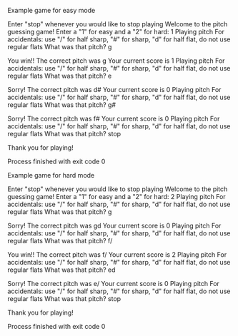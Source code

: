 Example game for easy mode


Enter "stop" whenever you would like to stop playing
Welcome to the pitch guessing game! Enter a "1" for easy and a "2" for hard: 1
Playing pitch
For accidentals: use "/" for half sharp, "#" for sharp, "d" for half flat, do not use regular flats
What was that pitch? g

You win!! The correct pitch was g
Your current score is 1
Playing pitch
For accidentals: use "/" for half sharp, "#" for sharp, "d" for half flat, do not use regular flats
What was that pitch? e

Sorry! The correct pitch was d#
Your current score is 0
Playing pitch
For accidentals: use "/" for half sharp, "#" for sharp, "d" for half flat, do not use regular flats
What was that pitch? g#

Sorry! The correct pitch was f#
Your current score is 0
Playing pitch
For accidentals: use "/" for half sharp, "#" for sharp, "d" for half flat, do not use regular flats
What was that pitch? stop

Thank you for playing!

Process finished with exit code 0



Example game for hard mode



Enter "stop" whenever you would like to stop playing
Welcome to the pitch guessing game! Enter a "1" for easy and a "2" for hard: 2
Playing pitch
For accidentals: use "/" for half sharp, "#" for sharp, "d" for half flat, do not use regular flats
What was that pitch? g

Sorry! The correct pitch was gd
Your current score is 0
Playing pitch
For accidentals: use "/" for half sharp, "#" for sharp, "d" for half flat, do not use regular flats
What was that pitch? f/

You win!! The correct pitch was f/
Your current score is 2
Playing pitch
For accidentals: use "/" for half sharp, "#" for sharp, "d" for half flat, do not use regular flats
What was that pitch? ed

Sorry! The correct pitch was e/
Your current score is 0
Playing pitch
For accidentals: use "/" for half sharp, "#" for sharp, "d" for half flat, do not use regular flats
What was that pitch? stop

Thank you for playing!

Process finished with exit code 0
